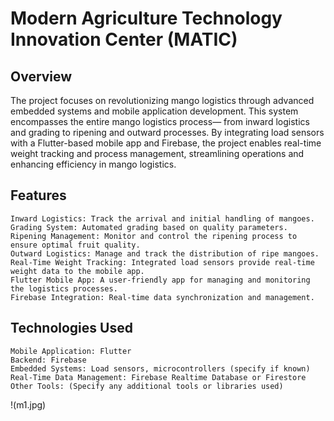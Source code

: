 # Modern Agriculture Technology Innovation Center (MATIC)

## Overview

The project focuses on revolutionizing mango logistics through advanced embedded systems and mobile application development. This system encompasses the entire mango logistics process— from inward logistics and grading to ripening and outward processes. By integrating load sensors with a Flutter-based mobile app and Firebase, the project enables real-time weight tracking and process management, streamlining operations and enhancing efficiency in mango logistics.

## Features

    Inward Logistics: Track the arrival and initial handling of mangoes.
    Grading System: Automated grading based on quality parameters.
    Ripening Management: Monitor and control the ripening process to ensure optimal fruit quality.
    Outward Logistics: Manage and track the distribution of ripe mangoes.
    Real-Time Weight Tracking: Integrated load sensors provide real-time weight data to the mobile app.
    Flutter Mobile App: A user-friendly app for managing and monitoring the logistics processes.
    Firebase Integration: Real-time data synchronization and management.

## Technologies Used

    Mobile Application: Flutter
    Backend: Firebase
    Embedded Systems: Load sensors, microcontrollers (specify if known)
    Real-Time Data Management: Firebase Realtime Database or Firestore
    Other Tools: (Specify any additional tools or libraries used)



!(m1.jpg)
